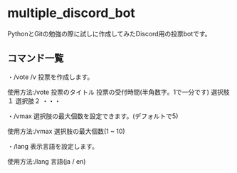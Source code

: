 # multiple_discord_bot

PythonとGitの勉強の際に試しに作成してみたDiscord用の投票botです。


## コマンド一覧

・/vote /v 投票を作成します。

使用方法:/vote 投票のタイトル 投票の受付時間(半角数字。1で一分です) 選択肢１ 選択肢２ ・・・


・/vmax 選択肢の最大個数を設定できます。(デフォルトで5)

使用方法:/vmax 選択肢の最大個数(1 ~ 10)


・/lang 表示言語を設定します。

使用方法:/lang 言語(ja / en)
